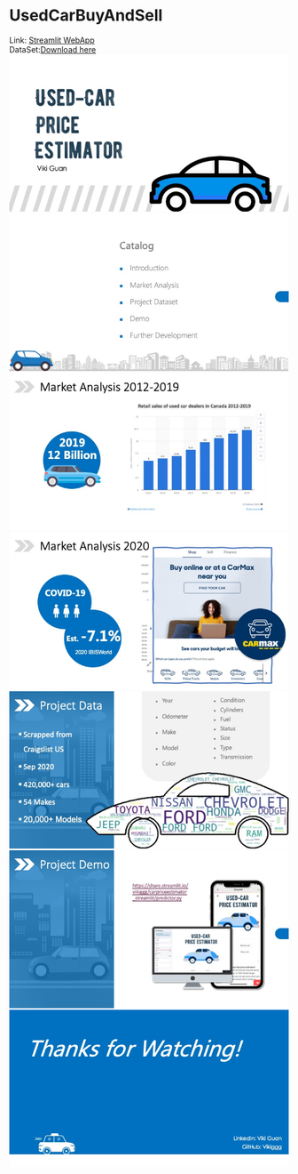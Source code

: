 # UsedCarBuyAndSell
Link: [Streamlit WebApp](https://share.streamlit.io/vikiggg/carpriceestimator_streamlit/predictor.py)
\
DataSet:[Download here](https://www.kaggle.com/austinreese/craigslist-carstrucks-data)\
![img1](img/Slide1.jpeg)\
![img2](img/Slide2.jpeg)\
![img3](img/Slide3.jpeg)\
![img4](img/Slide4.jpeg)\
![img5](img/Slide5.jpeg)\
![img6](img/Slide6.jpeg)\
![img7](img/Slide7.jpeg)
